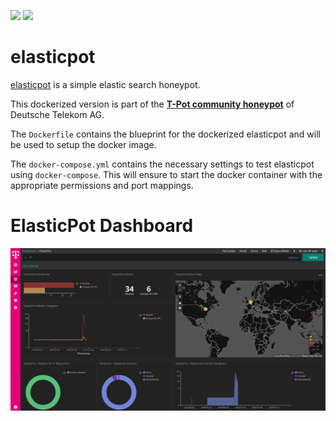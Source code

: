 [![](https://images.microbadger.com/badges/version/dtagdevsec/elasticpot:1903.svg)](https://microbadger.com/images/dtagdevsec/elasticpot:1903 "Get your own version badge on microbadger.com") [![](https://images.microbadger.com/badges/image/dtagdevsec/elasticpot:1903.svg)](https://microbadger.com/images/dtagdevsec/elasticpot:1903 "Get your own image badge on microbadger.com")

# elasticpot

[elasticpot](https://github.com/schmalle/ElasticPot) is a simple elastic search honeypot.

This dockerized version is part of the **[T-Pot community honeypot](http://telekom-security.github.io/)** of Deutsche Telekom AG.

The `Dockerfile` contains the blueprint for the dockerized elasticpot and will be used to setup the docker image.

The `docker-compose.yml` contains the necessary settings to test elasticpot using `docker-compose`. This will ensure to start the docker container with the appropriate permissions and port mappings.

# ElasticPot Dashboard

![ElasticPot Dashboard](doc/dashboard.png)
